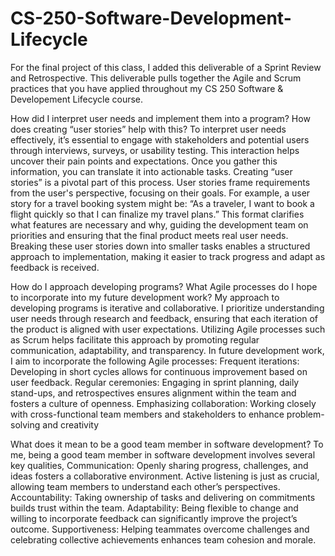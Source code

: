 # CS-250-Software-Development-Lifecycle
For the final project of this class, I added this deliverable of a Sprint Review and Retrospective. This deliverable pulls together the Agile and Scrum practices that you have applied throughout my CS 250 Software & Developement Lifecycle course.

How did I interpret user needs and implement them into a program? How does creating “user stories” help with this?
To interpret user needs effectively, it’s essential to engage with stakeholders and potential users through interviews, surveys, or usability testing. This interaction helps uncover their pain points and expectations. Once you gather this information, you can translate it into actionable tasks. Creating “user stories” is a pivotal part of this process. User stories frame requirements from the user's perspective, focusing on their goals. For example, a user story for a travel booking system might be: “As a traveler, I want to book a flight quickly so that I can finalize my travel plans.” This format clarifies what features are necessary and why, guiding the development team on priorities and ensuring that the final product meets real user needs. Breaking these user stories down into smaller tasks enables a structured approach to implementation, making it easier to track progress and adapt as feedback is received.

How do I approach developing programs? What Agile processes do I hope to incorporate into my future development work?
My approach to developing programs is iterative and collaborative. I prioritize understanding user needs through research and feedback, ensuring that each iteration of the product is aligned with user expectations. Utilizing Agile processes such as Scrum helps facilitate this approach by promoting regular communication, adaptability, and transparency.
In future development work, I aim to incorporate the following Agile processes:
Frequent iterations: Developing in short cycles allows for continuous improvement based on user feedback.
Regular ceremonies: Engaging in sprint planning, daily stand-ups, and retrospectives ensures alignment within the team and fosters a culture of openness.
Emphasizing collaboration: Working closely with cross-functional team members and stakeholders to enhance problem-solving and creativity

What does it mean to be a good team member in software development?
To me, being a good team member in software development involves several key qualities,
Communication: Openly sharing progress, challenges, and ideas fosters a collaborative environment. Active listening is just as crucial, allowing team members to understand each other’s perspectives.
Accountability: Taking ownership of tasks and delivering on commitments builds trust within the team.
Adaptability: Being flexible to change and willing to incorporate feedback can significantly improve the project’s outcome.
Supportiveness: Helping teammates overcome challenges and celebrating collective achievements enhances team cohesion and morale.
